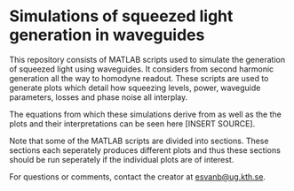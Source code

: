 # Simulations of squeezed light generation in waveguides

This repository consists of MATLAB scripts used to simulate the generation of squeezed light using waveguides. It considers from second harmonic generation all the way to homodyne readout. These scripts are used to generate plots which detail how squeezing levels, power, waveguide parameters, losses and phase noise all interplay. 

The equations from which these simulations derive from as well as the the plots and their interpretations can be seen here [INSERT SOURCE].

Note that some of the MATLAB scripts are divided into sections. These sections each seperately produces different plots and thus these sections should be run seperately if the individual plots are of interest. 

For questions or comments, contact the creator at esvanb@ug.kth.se. 
